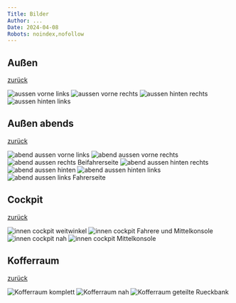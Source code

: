 ```yaml
---
Title: Bilder
Author: ...
Date: 2024-04-08
Robots: noindex,nofollow
---
```


## Außen

[zurück](../)

<img src="../assets/images/IMG_2121.jpg" class="img-responsive" alt="aussen vorne links">
<img src="../assets/images/IMG_2122.jpg" class="img-responsive" alt="aussen vorne rechts">
<img src="../assets/images/IMG_2119.jpg" class="img-responsive" alt="aussen hinten rechts">
<img src="../assets/images/IMG_2120.jpg" class="img-responsive" alt="aussen hinten links">

## Außen abends

[zurück](../)

<img src="../assets/images/IMG_2162.jpg" class="img-responsive" alt="abend aussen vorne links">
<img src="../assets/images/IMG_2168.jpg" class="img-responsive" alt="abend aussen vorne rechts">
<img src="../assets/images/IMG_2167.jpg" class="img-responsive" alt="abend aussen rechts Beifahrerseite">
<img src="../assets/images/IMG_2166.jpg" class="img-responsive" alt="abend aussen hinten rechts">
<img src="../assets/images/IMG_2165.jpg" class="img-responsive" alt="abend aussen hinten">
<img src="../assets/images/IMG_2164.jpg" class="img-responsive" alt="abend aussen hinten links">
<img src="../assets/images/IMG_2163.jpg" class="img-responsive" alt="abend aussen links Fahrerseite">

## Cockpit

[zurück](../)

<img src="../assets/images/IMG_2157.jpg" class="img-responsive" alt="innen cockpit weitwinkel">
<img src="../assets/images/IMG_2160.jpg" class="img-responsive" alt="innen cockpit Fahrere und Mittelkonsole">
<img src="../assets/images/IMG_2172.jpg" class="img-responsive" alt="innen cockpit nah">
<img src="../assets/images/IMG_2161.jpg" class="img-responsive" alt="innen cockpit Mittelkonsole">

## Kofferraum

[zurück](../)

<img src="../assets/images/IMG_2169.jpg" class="img-responsive" alt="Kofferraum komplett">
<img src="../assets/images/IMG_2170.jpg" class="img-responsive" alt="Kofferraum nah">
<img src="../assets/images/IMG_2171.jpg" class="img-responsive" alt="Kofferraum geteilte Rueckbank">
